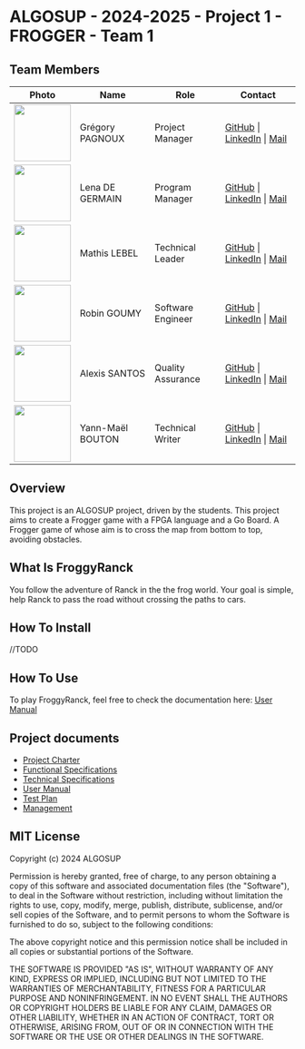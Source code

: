 # ALGOSUP - 2024-2025 - Project 1 - FROGGER - Team 1

## Team Members
| Photo | Name | Role | Contact |
|---|---|---|---|
| <img src="https://ca.slack-edge.com/T07NMGKN89J-U07NG76JG21-c0a56378ea45-512" width="100" height="100">| Grégory PAGNOUX | Project Manager | [GitHub](https://github.com/Gregory-Pagnoux) \| [LinkedIn](https://www.linkedin.com/in/grégory-pagnoux-313b3a251/) \| [Mail](mailto:gregory.pagnoux@algosup.com) |
| <img src="https://ca.slack-edge.com/T019N8PRR7W-U07DQ644220-32f6fb88c2d8-192" width="100" height="100"> | Lena DE GERMAIN | Program Manager | [GitHub](https://github.com/lenadg18) \| [LinkedIn](https://www.linkedin.com/in/lena-degermain-5535a032a/) \| [Mail](mailto:lena.degermain@algosup.com) |
| <img src="https://ca.slack-edge.com/T07NMGKN89J-U07NJUJGP19-g3711fcc3b4b-512" width="100" height="100"> | Mathis LEBEL | Technical Leader | [GitHub](https://github.com/mathislebel) \| [LinkedIn](https://www.linkedin.com/in/mathis-lebel-429114293/) \| [Mail](mailto:mathis.lebel@algosup.com) |
| <img src="https://ca.slack-edge.com/T019N8PRR7W-U07EAF600RE-712036a7e97f-512" width="100" height="100"> | Robin GOUMY | Software Engineer | [GitHub](https://github.com/RobinGOUMY) \| [LinkedIn](https://www.linkedin.com/in/robin-goumy-66452832a/) \| [Mail](mailto:robin.goumy@algosup.com) |
| <img src="https://ca.slack-edge.com/T07NMGKN89J-U07NCGVBHGE-9217f9ed5380-512" width="100" height="100"> | Alexis SANTOS | Quality Assurance | [GitHub](https://github.com/Mamoru-fr) \| [LinkedIn](https://www.linkedin.com/in/alexis-santos-83481031b/) \| [Mail](mailto:alexis.santos@algosup.com) |
| <img src="https://ca.slack-edge.com/T019N8PRR7W-U07EAF5MLU8-cbf39e86ee82-512" width="100" height="100"> | Yann-Maël BOUTON | Technical Writer | [GitHub](https://github.com/devnjoyer) \| [LinkedIn]() \| [Mail](mailto:yann-mael.bouton@algosup.com) |

## Overview

This project is an ALGOSUP project, driven by the students. This project aims to create a Frogger game with a FPGA language and a Go Board. A Frogger game of whose aim is to cross the map from bottom to top, avoiding obstacles.

## What Is FroggyRanck

You follow the adventure of Ranck in the the frog world. Your goal is simple, help Ranck to pass the road without crossing the paths to cars.

## How To Install

//TODO

## How To Use

To play FroggyRanck, feel free to check the documentation here: [User Manual]()

## Project documents

- [Project Charter]()
- [Functional Specifications](https://github.com/algosup/2024-2025-project-1-fpga-team-1/blob/main/Functionnal_Specification.md)
- [Technical Specifications]()
- [User Manual]()
- [Test Plan]()
- [Management]()

## MIT License

Copyright (c) 2024 ALGOSUP

Permission is hereby granted, free of charge, to any person obtaining a copy
of this software and associated documentation files (the "Software"), to deal
in the Software without restriction, including without limitation the rights
to use, copy, modify, merge, publish, distribute, sublicense, and/or sell
copies of the Software, and to permit persons to whom the Software is
furnished to do so, subject to the following conditions:

The above copyright notice and this permission notice shall be included in all
copies or substantial portions of the Software.

THE SOFTWARE IS PROVIDED "AS IS", WITHOUT WARRANTY OF ANY KIND, EXPRESS OR
IMPLIED, INCLUDING BUT NOT LIMITED TO THE WARRANTIES OF MERCHANTABILITY,
FITNESS FOR A PARTICULAR PURPOSE AND NONINFRINGEMENT. IN NO EVENT SHALL THE
AUTHORS OR COPYRIGHT HOLDERS BE LIABLE FOR ANY CLAIM, DAMAGES OR OTHER
LIABILITY, WHETHER IN AN ACTION OF CONTRACT, TORT OR OTHERWISE, ARISING FROM,
OUT OF OR IN CONNECTION WITH THE SOFTWARE OR THE USE OR OTHER DEALINGS IN THE
SOFTWARE.
